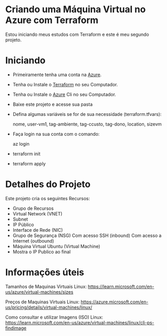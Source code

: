 # Criando uma Máquina Virtual no Azure com Terraform

Estou iniciando meus estudos com Terraform e este é meu segundo projeto. 

# Iniciando

- Primeiramente tenha uma conta na [Azure](https://azure.microsoft.com/pt-br/free/).
- Tenha ou Instale o [Terraform](https://developer.hashicorp.com/terraform/tutorials/aws-get-started/install-cli) no seu Computador.
- Tenha ou Instale o [Azure](https://learn.microsoft.com/en-us/cli/azure/install-azure-cli) Cli no seu Computador.
- Baixe este projeto e acesse sua pasta
- Defina algumas variáveis se for de sua necessidade (terraform.tfvars):

    nome, user-vm1, tag-ambiente, tag-ccusto, tag-dono, location, sizevm
- Faça login na sua conta com o comando:

    az login 
- terraform init
- terraform apply

# Detalhes do Projeto

Este projeto cria os seguintes Recursos:

- Grupo de Recursos
- Virtual Network (VNET)
- Subnet 
- IP Público
- Interface de Rede (NIC)
- Grupo de Segurança (NSG)
    Com acesso SSH (inbound)
    Com acesso a Internet (outbound)
- Máquina Virtual Ubuntu (Virtual Machine)
- Mostra o IP Publico ao final

# Informações úteis

Tamanhos de Maquinas Virtuais Linux:
https://learn.microsoft.com/en-us/azure/virtual-machines/sizes

Preços de Maquinas Virtuais Linux:
https://azure.microsoft.com/en-us/pricing/details/virtual-machines/linux/

Como consultar e utilizar Imagens (ISO) Linux:
https://learn.microsoft.com/en-us/azure/virtual-machines/linux/cli-ps-findimage

